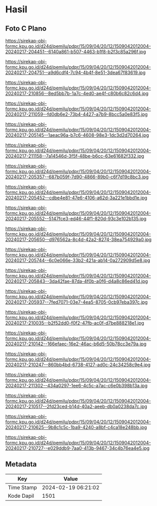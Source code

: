 # Hasil

## Foto C Plano

https://sirekap-obj-formc.kpu.go.id/d24d/pemilu/pdpr/15/09/04/20/12/1509042012004-20240217-204451--6140a861-b507-4463-b1f8-b2f3c85a296f.jpg

https://sirekap-obj-formc.kpu.go.id/d24d/pemilu/pdpr/15/09/04/20/12/1509042012004-20240217-204751--a9d6cdf4-7c94-4b4f-8e51-3dea67f83619.jpg

https://sirekap-obj-formc.kpu.go.id/d24d/pemilu/pdpr/15/09/04/20/12/1509042012004-20240217-210856--8ed5bb7b-1a7c-4ed0-ae4f-c80b6c82c6d4.jpg

https://sirekap-obj-formc.kpu.go.id/d24d/pemilu/pdpr/15/09/04/20/12/1509042012004-20240217-211059--fd0db6e2-73b4-4427-a7b9-8bcc5a0e83f5.jpg

https://sirekap-obj-formc.kpu.go.id/d24d/pemilu/pdpr/15/09/04/20/12/1509042012004-20240217-205145--1aeac96a-b7c6-4608-98e3-1dc3d2d70264.jpg

https://sirekap-obj-formc.kpu.go.id/d24d/pemilu/pdpr/15/09/04/20/12/1509042012004-20240217-211158--7a14546d-3f5f-48be-b6cc-63e61682f332.jpg

https://sirekap-obj-formc.kpu.go.id/d24d/pemilu/pdpr/15/09/04/20/12/1509042012004-20240217-205357--687b059f-7d90-4866-89b0-c6f7d19c8bc3.jpg

https://sirekap-obj-formc.kpu.go.id/d24d/pemilu/pdpr/15/09/04/20/12/1509042012004-20240217-205452--cdbe4e81-47e6-4106-a62d-3a221e1bbd1e.jpg

https://sirekap-obj-formc.kpu.go.id/d24d/pemilu/pdpr/15/09/04/20/12/1509042012004-20240217-205552--5147fce3-ed46-44f1-820d-93c3e102b135.jpg

https://sirekap-obj-formc.kpu.go.id/d24d/pemilu/pdpr/15/09/04/20/12/1509042012004-20240217-205650--d976562a-8c4d-42a2-8274-38ea754929a0.jpg

https://sirekap-obj-formc.kpu.go.id/d24d/pemilu/pdpr/15/09/04/20/12/1509042012004-20240217-205744--6c0e066e-33b2-421a-ab14-0a272909d5e8.jpg

https://sirekap-obj-formc.kpu.go.id/d24d/pemilu/pdpr/15/09/04/20/12/1509042012004-20240217-205843--3da42fae-87da-4f0b-a0f6-d4a8c86ed41d.jpg

https://sirekap-obj-formc.kpu.go.id/d24d/pemilu/pdpr/15/09/04/20/12/1509042012004-20240217-205937--7fed7071-03e7-4ea5-8705-0cb97eba397c.jpg

https://sirekap-obj-formc.kpu.go.id/d24d/pemilu/pdpr/15/09/04/20/12/1509042012004-20240217-210035--b2f52dd0-f0f2-47fb-ac0f-d7be888218e1.jpg

https://sirekap-obj-formc.kpu.go.id/d24d/pemilu/pdpr/15/09/04/20/12/1509042012004-20240217-210142--166efaec-16e2-46ac-b6d5-50b78cc3e79a.jpg

https://sirekap-obj-formc.kpu.go.id/d24d/pemilu/pdpr/15/09/04/20/12/1509042012004-20240217-210247--860bb4bd-6738-4127-ad0c-24c34258c9e4.jpg

https://sirekap-obj-formc.kpu.go.id/d24d/pemilu/pdpr/15/09/04/20/12/1509042012004-20240217-211302--434a0297-1ee6-4c5c-a7ac-c6e0b398b13a.jpg

https://sirekap-obj-formc.kpu.go.id/d24d/pemilu/pdpr/15/09/04/20/12/1509042012004-20240217-210517--2fd23ced-b14d-40a2-aeeb-db0a0238da7c.jpg

https://sirekap-obj-formc.kpu.go.id/d24d/pemilu/pdpr/15/09/04/20/12/1509042012004-20240217-210625--9b8c1c5c-1ba9-4240-a8bf-c4ca18e248bb.jpg

https://sirekap-obj-formc.kpu.go.id/d24d/pemilu/pdpr/15/09/04/20/12/1509042012004-20240217-210727--e029ddb9-7aa0-413b-9467-34c4b76ea4e5.jpg


## Metadata

| Key        | Value               |
| ---------- | ------------------- |
| Time Stamp | 2024-02-19 06:21:02 |
| Kode Dapil | 1501                |



